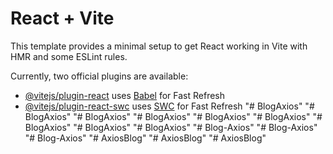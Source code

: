 # React + Vite

This template provides a minimal setup to get React working in Vite with HMR and some ESLint rules.

Currently, two official plugins are available:

- [@vitejs/plugin-react](https://github.com/vitejs/vite-plugin-react/blob/main/packages/plugin-react/README.md) uses [Babel](https://babeljs.io/) for Fast Refresh
- [@vitejs/plugin-react-swc](https://github.com/vitejs/vite-plugin-react-swc) uses [SWC](https://swc.rs/) for Fast Refresh
"# BlogAxios" 
"# BlogAxios" 
"# BlogAxios" 
"# BlogAxios" 
"# BlogAxios" 
"# BlogAxios" 
"# BlogAxios" 
"# BlogAxios" 
"# BlogAxios" 
"# Blog-Axios" 
"# Blog-Axios" 
"# Blog-Axios" 
"# AxiosBlog" 
"# AxiosBlog" 
"# AxiosBlog" 
